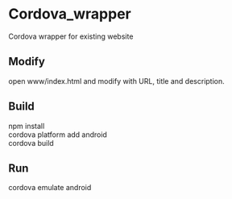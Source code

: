 # Cordova_wrapper
Cordova wrapper for existing website

## Modify
open www/index.html and modify with URL, title and description.  

## Build
npm install  
cordova platform add android  
cordova build  

## Run
cordova emulate android  
